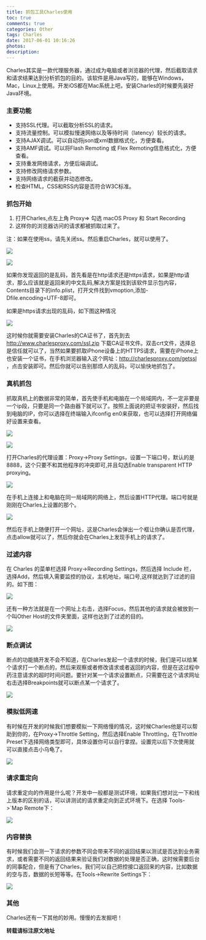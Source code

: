 ```yaml
---
title: 抓包工具Charles使用
toc: true
comments: true
categories: Other
tags: Charles
date: 2017-06-01 10:16:26
photos:
description:
---
```


Charles其实是一款代理服务器，通过成为电脑或者浏览器的代理，然后截取请求和请求结果达到分析抓包的目的。该软件是用Java写的，能够在Windows，Mac，Linux上使用。开发iOS都在Mac系统上吧，安装Charles的时候要先装好Java环境。
<!--more-->

### 主要功能

* 支持SSL代理。可以截取分析SSL的请求。
* 支持流量控制。可以模拟慢速网络以及等待时间（latency）较长的请求。
* 支持AJAX调试。可以自动将json或xml数据格式化，方便查看。
* 支持AMF调试。可以将Flash Remoting 或 Flex Remoting信息格式化，方便查看。
* 支持重发网络请求，方便后端调试。
* 支持修改网络请求参数。
* 支持网络请求的截获并动态修改。
* 检查HTML，CSS和RSS内容是否符合W3C标准。

### 抓包开始

1. 打开Charles,点左上角 Proxy=> 勾选 macOS Proxy 和 Start Recording
2. 这样你的浏览器访问的请求都被抓取过来了。

注：如果在使用ss，请先关闭ss。然后重启Charles，就可以使用了。

![](https://ws2.sinaimg.in/large/006tKfTcgy1fg5hy626noj31960m8jve.jpg)

![](https://ws4.sinaimg.in/large/006tKfTcgy1fg5i5eg23vj31kw11bn1z.jpg)

如果你发现返回的是乱码，首先看是在http请求还是https请求，如果是http请求，那么应该就是返回来的中文乱码,解决方案是找到该软件显示包内容，Contents目录下的info.plist，打开文件找到vmoption,添加-Dfile.encoding=UTF-8即可。

如果是https请求出现的乱码，如下图这种情况

![](https://ws3.sinaimg.in/large/006tKfTcgy1fg5ifs1f26j31kw0y1dm2.jpg)

这时候你就需要安装Charles的CA证书了，首先到去 http://www.charlesproxy.com/ssl.zip 下载CA证书文件。双击crt文件，选择总是信任就可以了，当然如果要抓取iPhone设备上的HTTPS请求，需要在iPhone上也安装一个证书，在手机浏览器输入这个网址：http://charlesproxy.com/getssl ，点击安装即可。然后你就可以告别那烦人的乱码，可以愉快地抓包了。

### 真机抓包

抓取真机上的数据非常的简单，首先使手机和电脑在一个局域网内，不一定非要是一个ip段，只要是同一个路由器下就可以了。按照上面说的把证书安装好，然后找到电脑的IP，你可以选择在终端输入ifconfig en0来获取，也可以选择打开网络偏好设置来查看。

![](https://ws4.sinaimg.in/large/006tKfTcgy1fg5ihwgwb9j31120l2jth.jpg)

![](https://ws4.sinaimg.in/large/006tKfTcgy1fg5ikfcwvcj31220kgt9r.jpg)

打开Charles的代理设置：Proxy->Proxy Settings，设置一下端口号，默认的是8888，这个只要不和其他程序的冲突即可,并且勾选Enable transparent HTTP proxying。

![](https://ws4.sinaimg.in/large/006tKfTcgy1fg5iql4ahuj30zm0bijrz.jpg)

在手机上连接上和电脑在同一局域网的网络上，然后设置HTTP代理。端口号就是刚刚在Charles上设置的那个。

![](https://ws1.sinaimg.in/large/006tKfTcgy1fg5j8868qlj318h0w2gsg.jpg)

然后在手机上随便打开一个网址，这是Charles会弹出一个框让你确认是否代理，点击allow就可以了，然后你就会在Charles上发现手机上的请求了。

### 过滤内容

在 Charles 的菜单栏选择 Proxy->Recording Settings，然后选择 Include 栏，选择Add，然后填入需要监控的协议，主机地址，端口号,这样就达到了过滤的目的。如下图：

![](https://ws2.sinaimg.in/large/006tKfTcgy1fg5jcnvwfdj30ze0nk3zb.jpg)

还有一种方法就是在一个网址上右击，选择Focus，然后其他的请求就会被放到一个叫Other Host的文件夹里面，这样也达到了过滤的目的。

![](https://ws4.sinaimg.in/large/006tKfTcgy1fg5jdneybcj31kw0xu791.jpg)

### 断点调试

断点的功能搞开发不会不知道，在Charles发起一个请求的时候，我们是可以给某个请求打一个断点的，然后来观察或者修改请求或者返回的内容，但是在这过程中药注意请求的超时时间问题。要针对某一个请求设置断点，只需要在这个请求网址右击选择Breakpoints就可以断点某一个请求了。

![](https://ws2.sinaimg.in/large/006tKfTcgy1fg5jg97hqmj31kw0y8wj5.jpg)

### 模拟低网速

有时候在开发的时候我们想要模拟一下网络慢的情况，这时候Charles他是可以帮助到你的，在Proxy->Throttle Setting，然后选择Enable Throttling，在Throttle Preset下选择网络类型即可，具体设置你可以自行拿捏。设置完以后下次使用就可以直接点击小乌龟了。

![](https://ws3.sinaimg.in/large/006tKfTcgy1fg5jidrhskj31kw0yraef.jpg)

### 请求重定向

请求重定向的作用是什么呢？开发中一般都是测试环境，如果我们想对比一下和线上版本的区别的话，可以讲测试的请求重定向到正式环境下。在选择 Tools->`Map Remote下：

![](https://ws1.sinaimg.in/large/006tKfTcgy1fg5jmtw4r6j31ks0vkq58.jpg)

### 内容替换

有时候我们会测一下请求的参数不同会带来不同的返回结果以测试是否达到业务需求，或者需要不同的返回结果来验证我们对数据的处理是否正确，这时候需要后台的同事配合，但是有了Charles，我们可以自己把控接口返回来的内容，比如数据的空与否，数据的长短等等。在Tools->Rewrite Settings下：

![](https://ws3.sinaimg.in/large/006tKfTcgy1fg5jrllbc3j31kw0sjmz6.jpg)


### 其他

Charles还有一下其他的妙用。慢慢的去发掘吧！



**转载请标注原文地址**


